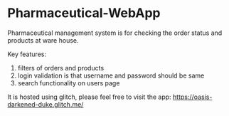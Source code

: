 # Pharmaceutical-WebApp
Pharmaceutical management system is for checking the order status and products at ware house. 

Key features:
1. filters of orders and products
2. login validation is that username and password should be same
3. search functionality on users page

It is hosted using glitch, please feel free to visit the app: 
https://oasis-darkened-duke.glitch.me/
